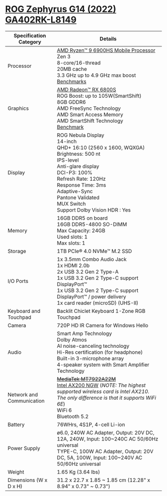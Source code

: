 # [ROG Zephyrus G14 (2022) GA402RK-L8149](https://rog.asus.com/laptops/rog-zephyrus/rog-zephyrus-g14-2022-series/spec/)

| Specification Category    | Details                                                                                                                                                                                                                                                                                                                                                                        |
| ------------------------- | ------------------------------------------------------------------------------------------------------------------------------------------------------------------------------------------------------------------------------------------------------------------------------------------------------------------------------------------------------------------------------ |
| Processor                 | [AMD Ryzen™ 9 6900HS Mobile Processor](https://www.amd.com/en/products/apu/amd-ryzen-9-6900hs)<br>Zen 3<br>8-core/16-thread<br>20MB cache<br>3.3 GHz up to 4.9 GHz max boost<br>[Benchmarks](https://www.cpubenchmark.net/cpu.php?cpu=AMD+Ryzen+9+6900HS&id=4751)                                                                                                              |
| Graphics                  | [AMD Radeon™ RX 6800S](https://www.amd.com/en/products/graphics/amd-radeon-rx-6800s)<br>ROG Boost: up to 105W(SmartShift)<br>8GB GDDR6<br>AMD FreeSync Technology<br>AMD Smart Access Memory<br>AMD SmartShift Technology<br>[Benchmark](https://www.notebookcheck.net/AMD-Radeon-RX-6800S-GPU-Benchmarks-and-Specs.590207.0.html)                                             |
| Display                   | ROG Nebula Display<br>14-inch<br>QHD+ 16:10 (2560 x 1600, WQXGA)<br>Brightness: 500 nt<br>IPS-level<br>Anti-glare display<br>DCI-P3: 100%<br>Refresh Rate: 120Hz<br>Response Time: 3ms<br>Adaptive-Sync<br>Pantone Validated<br>MUX Switch<br>Support Dolby Vision HDR : Yes                                                                                                   |
| Memory                    | 16GB DDR5 on board<br>16GB DDR5-4800 SO-DIMM<br>Max Capacity: 24GB<br>Used slots: 1<br>Max slots: 1                                                                                                                                                                                                                                                                            |
| Storage                   | 1TB PCIe® 4.0 NVMe™ M.2 SSD                                                                                                                                                                                                                                                                                                                                                    |
| I/O Ports                 | 1x 3.5mm Combo Audio Jack<br>1x HDMI 2.0b<br>2x USB 3.2 Gen 2 Type-A<br>1x USB 3.2 Gen 2 Type-C support DisplayPort™<br>1x USB 3.2 Gen 2 Type-C support DisplayPort™ / power delivery<br>1x card reader (microSD) (UHS-II)                                                                                                                                                     |
| Keyboard and Touchpad     | Backlit Chiclet Keyboard 1-Zone RGB<br>Touchpad                                                                                                                                                                                                                                                                                                                                |
| Camera                    | 720P HD IR Camera for Windows Hello                                                                                                                                                                                                                                                                                                                                            |
| Audio                     | Smart Amp Technology<br>Dolby Atmos<br>AI noise-canceling technology<br>Hi-Res certification (for headphone)<br>Built-in 3-microphone array<br>4-speaker system with Smart Amplifier Technology                                                                                                                                                                                |
| Network and Communication | ~~[MediaTek MT7922A22M](https://techinfodepot.shoutwiki.com/wiki/MediaTek_MT7922A22M_Reference_Design)~~<br>[Intel AX200 NGW](https://www.intel.com/content/www/us/en/products/sku/189347/intel-wifi-6-ax200-gig/specifications.html) (_NOTE: The highest supported wireless card is Intel AX210. The only difference is that it supports WiFi 6E_)<br>WiFi 6<br>Bluetooth 5.2 |
| Battery                   | 76WHrs, 4S1P, 4-cell Li-ion                                                                                                                                                                                                                                                                                                                                                    |
| Power Supply              | ø6.0, 240W AC Adapter, Output: 20V DC, 12A, 240W, Input: 100\~240C AC 50/60Hz universal<br>TYPE-C, 100W AC Adapter, Output: 20V DC, 5A, 100W, Input: 100\~240V AC 50/60Hz universal                                                                                                                                                                                            |
| Weight                    | 1.65 Kg (3.64 lbs)                                                                                                                                                                                                                                                                                                                                                             |
| Dimensions (W x D x H)    | 31.2 x 22.7 x 1.85 \~ 1.85 cm (12.28" x 8.94" x 0.73" \~ 0.73")                                                                                                                                                                                                                                                                                                                |
